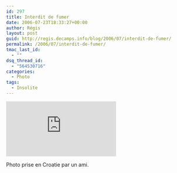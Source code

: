 ```yaml
---
id: 297
title: Interdit de fumer
date: 2006-07-23T18:33:27+00:00
author: Régis
layout: post
guid: http://regis.decamps.info/blog/2006/07/interdit-de-fumer/
permalink: /2006/07/interdit-de-fumer/
tmac_last_id:
  - ""
dsq_thread_id:
  - "564530716"
categories:
  - Photo
tags:
  - Insolite
---
```

![Interdit de fumer](http://caesarus.free.fr/album/include/image.php?path=Croatie_2006_07&name=DSC01858.JPG&size=0)
  
Photo prise en Croatie par un ami.